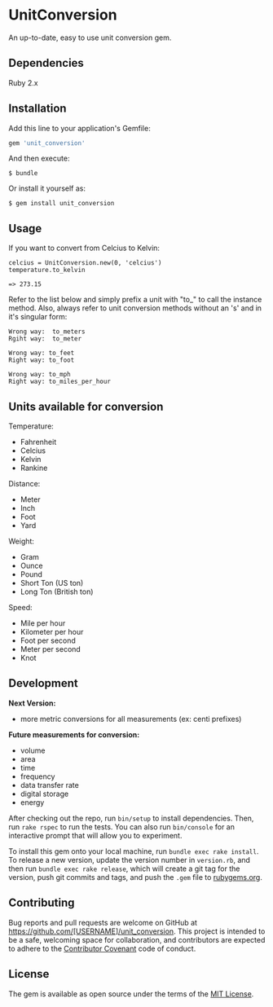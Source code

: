 # UnitConversion

An up-to-date, easy to use unit conversion gem.

## Dependencies
Ruby 2.x

## Installation

Add this line to your application's Gemfile:

```ruby
gem 'unit_conversion'
```

And then execute:

    $ bundle

Or install it yourself as:

    $ gem install unit_conversion

## Usage
If you want to convert from Celcius to Kelvin:

    celcius = UnitConversion.new(0, 'celcius')
    temperature.to_kelvin

    => 273.15

Refer to the list below and simply prefix a unit with "to_" to call the
instance method.  Also, always refer to unit conversion methods without an 
's' and in it's singular form:

    Wrong way:  to_meters
    Rgiht way:  to_meter

    Wrong way: to_feet
    Right way: to_foot

    Wrong way: to_mph
    Right way: to_miles_per_hour

## Units available for conversion

Temperature:
- Fahrenheit
- Celcius
- Kelvin
- Rankine

Distance:
- Meter
- Inch
- Foot
- Yard

Weight:
- Gram
- Ounce
- Pound
- Short Ton (US ton)
- Long Ton (British ton)

Speed:
- Mile per hour
- Kilometer per hour
- Foot per second
- Meter per second
- Knot

## Development

**Next Version:**
- more metric conversions for all measurements (ex: centi prefixes)

**Future measurements for conversion:**
- volume
- area
- time
- frequency
- data transfer rate
- digital storage
- energy

After checking out the repo, run `bin/setup` to install dependencies. Then, run `rake rspec` to run the tests. You can also run `bin/console` for an interactive prompt that will allow you to experiment.

To install this gem onto your local machine, run `bundle exec rake install`. To release a new version, update the version number in `version.rb`, and then run `bundle exec rake release`, which will create a git tag for the version, push git commits and tags, and push the `.gem` file to [rubygems.org](https://rubygems.org).

## Contributing

Bug reports and pull requests are welcome on GitHub at https://github.com/[USERNAME]/unit_conversion. This project is intended to be a safe, welcoming space for collaboration, and contributors are expected to adhere to the [Contributor Covenant](contributor-covenant.org) code of conduct.


## License

The gem is available as open source under the terms of the [MIT License](http://opensource.org/licenses/MIT).


